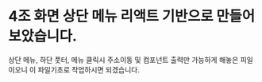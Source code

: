 # 4조 화면 상단 메뉴 리액트 기반으로 만들어보았습니다.
상단 메뉴, 하단 풋터, 메뉴 클릭시 주소이동 및 컴포넌트 출력만 가능하게
해놓은 피일이오니 이 파일기초로 작업하시면 되겠습니다.

